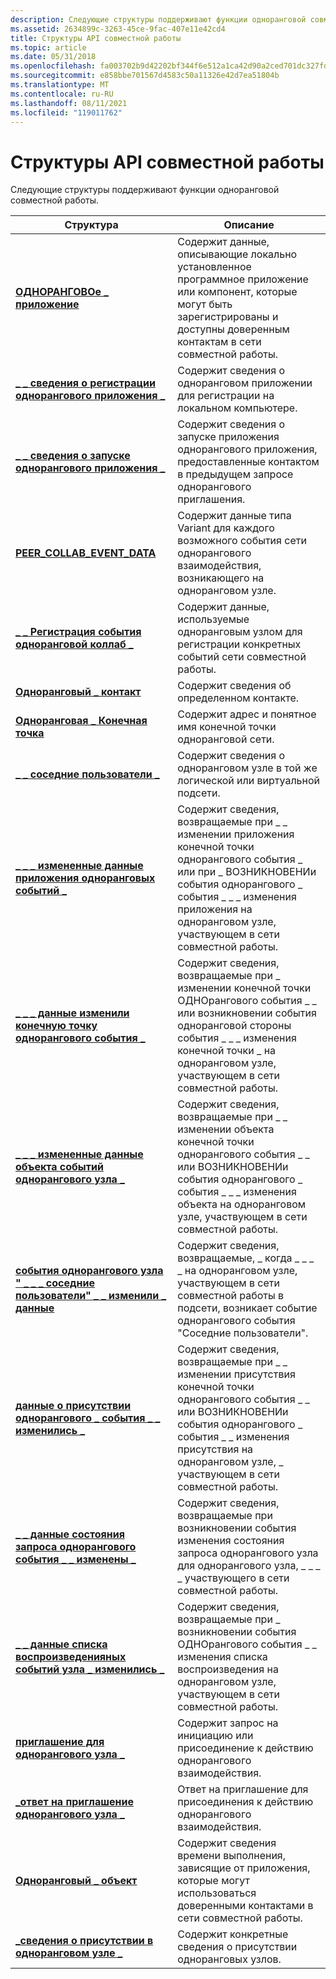 ```yaml
---
description: Следующие структуры поддерживают функции одноранговой совместной работы. Структуредескриптионпир \_ аппликатионконтаинс данные, описывающие локально установленное программное приложение или компонент, которые могут быть зарегистрированы и доступны для совместного использования с доверенными контактами в сети совместной работы. \_ \_ \_ Сведения о одноранговом приложении регистрации однорангового приложения инфоконтаинс для регистрации на локальном компьютере. Запуск однорангового приложения \_ \_ \_ инфоконтаинс сведения о запуске приложения одноранговых приложений, предоставленные контактом в предыдущем запросе однорангового приглашения. Коллаб данных события однорангового узла \_ \_ \_ содержит данные вариантов для каждого возможного события сети однорангового взаимодействия, возникающего на одноранговом узле. \_Событие Peer \_ коллаб \_ , регистратионконтаинс данные, используемые одноранговым узлом для регистрации для конкретных событий сети совместной работы. \_Сведения об определенном контакте в ОДНОранговой контактконтаинс. PEER \_ ендпоинтконтаинс адрес и понятное имя конечной точки одноранговой сети. Одноранговые \_ Пользователи \_ , близкие к \_ меконтаинс сведения о одноранговом узле в той же логической или виртуальной подсети. Изменение данных однорангового \_ приложения-события \_ \_ \_ содержит сведения, возвращаемые при \_ изменении приложения конечной точки события однорангового узла \_ \_ или при \_ \_ возникновении события однорангового события \_ \_ \_ изменения приложения на одноранговом узле, участвующем в сети совместной работы. \_ \_ Измененная конечная точка однорангового события \_ \_ содержит сведения, возвращаемые при \_ изменении конечной точки однорангового события \_ или события \_ однорангового \_ события " \_ Моя \_ Конечная точка" \_ на одноранговом узле, участвующем в сети совместной работы. Объект однорангового \_ события \_ \_ Changed \_ содержит сведения, возвращаемые при \_ \_ изменении объекта конечной точки однорангового события \_ \_ или возникновении события однорангового \_ события \_ \_ \_ изменения объекта на одноранговом узле, участвующем в сети совместной работы. ОДНОРАНГОВОе \_ событие " \_ \_ соседние пользователи" \_ \_ изменил \_ данные содержит сведения, возвращаемые, когда \_ \_ \_ \_ \_ на одноранговом узле, участвующем в сети совместной работы по подсети, возникает событие "Соседние пользователи". \_ \_ Изменение данных о присутствии одноранговых событий \_ \_ содержит сведения, возвращаемые при изменении присутствия одноранговой \_ \_ конечной точки события \_ \_ или возникновении события однорангового \_ события \_ \_ изменения присутствия на одноранговом \_ узле, участвующем в сети совместной работы. \_Изменение состояния запроса ОДНОрангового события \_ \_ \_ \_ содержит сведения, возвращаемые \_ при \_ \_ возникновении события изменения состояния запроса однорангового события \_ на одноранговом узле, участвующем в сети совместной работы. Событие однорангового \_ \_ списка воспроизведения \_ изменения \_ данных содержит сведения, возвращаемые при \_ возникновении события однорангового события \_ списка воспроизведения \_ изменения на одноранговом узле, участвующем в сети совместной работы. Одноранговый \_ инвитатионконтаинс запрос на инициацию или присоединение к действию однорангового взаимодействия. Приглашение однорангового узла ответ \_ \_ ответ на приглашение присоединиться к действию однорангового взаимодействия. Одноранговый \_ объект содержит сведения о времени выполнения, зависящие от приложения, которые могут использоваться доверенными контактами в сети совместной работы. \_ \_ Сведения о присутствии однорангового узла для инфоконтаинс присутствия.
ms.assetid: 2634899c-3263-45ce-9fac-407e11e42cd4
title: Структуры API совместной работы
ms.topic: article
ms.date: 05/31/2018
ms.openlocfilehash: fa003702b9d42202bf344f6e512a1ca42d90a2ced701dc327fdc91eefb8fdcb9
ms.sourcegitcommit: e858bbe701567d4583c50a11326e42d7ea51804b
ms.translationtype: MT
ms.contentlocale: ru-RU
ms.lasthandoff: 08/11/2021
ms.locfileid: "119011762"
---
```

# <a name="collaboration-api-structures"></a>Структуры API совместной работы

Следующие структуры поддерживают функции одноранговой совместной работы.

| Структура                                                                                      | Описание                                                                                                                                                                                        |
|------------------------------------------------------------------------------------------------|----------------------------------------------------------------------------------------------------------------------------------------------------------------------------------------------------|
| [**ОДНОРАНГОВОе \_ приложение**](/windows/desktop/api/P2P/ns-p2p-peer_application)                                                  | Содержит данные, описывающие локально установленное программное приложение или компонент, которые могут быть зарегистрированы и доступны доверенным контактам в сети совместной работы.                        |
| [**\_ \_ сведения о регистрации однорангового приложения \_**](/windows/desktop/api/P2P/ns-p2p-peer_application_registration_info)            | Содержит сведения о одноранговом приложении для регистрации на локальном компьютере.                                                                                                                    |
| [**\_ \_ сведения о запуске однорангового приложения \_**](/windows/desktop/api/P2P/ns-p2p-peer_app_launch_info)                                        | Содержит сведения о запуске приложения однорангового приложения, предоставленные контактом в предыдущем запросе однорангового приглашения.                                                                              |
| [**PEER_COLLAB_EVENT_DATA**](/windows/win32/api/p2p/ns-p2p-peer_collab_event_data-r1)                                    | Содержит данные типа Variant для каждого возможного события сети однорангового взаимодействия, возникающего на одноранговом узле.                                                                                                         |
| [**\_ \_ Регистрация события одноранговой коллаб \_**](/windows/desktop/api/P2P/ns-p2p-peer_collab_event_registration)                    | Содержит данные, используемые одноранговым узлом для регистрации конкретных событий сети совместной работы.                                                                                                       |
| [**Одноранговый \_ контакт**](/windows/desktop/api/P2P/ns-p2p-peer_contact)                                                          | Содержит сведения об определенном контакте.                                                                                                                                                     |
| [**Одноранговая \_ Конечная точка**](/windows/desktop/api/P2P/ns-p2p-peer_endpoint)                                                        | Содержит адрес и понятное имя конечной точки одноранговой сети.                                                                                                                                         |
| [**\_ \_ соседние пользователи \_**](/windows/desktop/api/P2P/ns-p2p-peer_people_near_me)                                          | Содержит сведения о одноранговом узле в той же логической или виртуальной подсети.                                                                                                                           |
| [**\_ \_ \_ измененные данные приложения одноранговых событий \_**](/windows/desktop/api/P2P/ns-p2p-peer_event_application_changed_data)         | Содержит сведения, возвращаемые при \_ \_ изменении приложения конечной точки однорангового события \_ или при \_ ВОЗНИКНОВЕНИи события однорангового \_ события \_ \_ \_ изменения приложения на одноранговом узле, участвующем в сети совместной работы. |
| [**\_ \_ \_ данные изменили конечную точку однорангового события \_**](/windows/desktop/api/P2P/ns-p2p-peer_event_endpoint_changed_data)               | Содержит сведения, возвращаемые при \_ изменении конечной точки ОДНОрангового события \_ \_ или возникновении события одноранговой стороны события \_ \_ \_ изменения конечной точки \_ на одноранговом узле, участвующем в сети совместной работы.                 |
| [**\_ \_ \_ измененные данные объекта событий однорангового узла \_**](/windows/desktop/api/P2P/ns-p2p-peer_event_object_changed_data)                   | Содержит сведения, возвращаемые при \_ \_ изменении объекта конечной точки однорангового события \_ \_ или ВОЗНИКНОВЕНИи события однорангового \_ события \_ \_ \_ изменения объекта на одноранговом узле, участвующем в сети совместной работы.           |
| [**события однорангового узла " \_ \_ \_ соседние пользователи" \_ \_ изменили \_ данные**](/windows/desktop/api/P2P/ns-p2p-peer_event_people_near_me_changed_data) | Содержит сведения, возвращаемые, \_ когда \_ \_ \_ \_ на одноранговом узле, участвующем в сети совместной работы в подсети, возникает событие однорангового события "Соседние пользователи".                               |
| [**данные о присутствии однорангового \_ события \_ \_ изменились \_**](/windows/desktop/api/P2P/ns-p2p-peer_event_presence_changed_data)               | Содержит сведения, возвращаемые при \_ \_ изменении присутствия конечной точки однорангового события \_ \_ или ВОЗНИКНОВЕНИи события однорангового \_ события \_ \_ изменения присутствия на одноранговом узле, \_ участвующем в сети совместной работы.       |
| [**\_ \_ данные состояния запроса однорангового события \_ \_ изменены \_**](/windows/desktop/api/P2P/ns-p2p-peer_event_request_status_changed_data)  | Содержит сведения, возвращаемые при возникновении события изменения состояния запроса однорангового узла для однорангового узла, \_ \_ \_ \_ участвующего в сети совместной работы.                                                |
| [**\_ \_ данные списка воспроизведенияных событий узла \_ изменились \_**](/windows/desktop/api/P2P/ns-p2p-peer_event_watchlist_changed_data)             | Содержит сведения, возвращаемые при \_ возникновении события ОДНОрангового события \_ \_ изменения списка воспроизведения на одноранговом узле, участвующем в сети совместной работы.                                                      |
| [**приглашение для однорангового узла \_**](/windows/desktop/api/P2P/ns-p2p-peer_invitation)                                                    | Содержит запрос на инициацию или присоединение к действию однорангового взаимодействия.                                                                                                                              |
| [**\_ответ на приглашение однорангового узла \_**](/windows/desktop/api/P2P/ns-p2p-peer_invitation_response)                                 | Ответ на приглашение для присоединения к действию однорангового взаимодействия.                                                                                                                                 |
| [**Одноранговый \_ объект**](/windows/desktop/api/P2P/ns-p2p-peer_object)                                                            | Содержит сведения времени выполнения, зависящие от приложения, которые могут использоваться доверенными контактами в сети совместной работы.                                                                   |
| [**\_сведения о присутствии в одноранговом узле \_**](/windows/desktop/api/P2P/ns-p2p-peer_presence_info)                                             | Содержит конкретные сведения о присутствии одноранговых узлов.                                                                                                                                                       |



 

 

 



